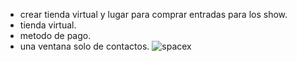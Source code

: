 - crear tienda virtual y lugar para comprar entradas para los show. 
- tienda virtual.
- metodo de pago.
- una ventana solo de contactos.
![spacex](https://github.com/user-attachments/assets/2dce1b30-81b8-49a0-9753-7b372f3b27de)
